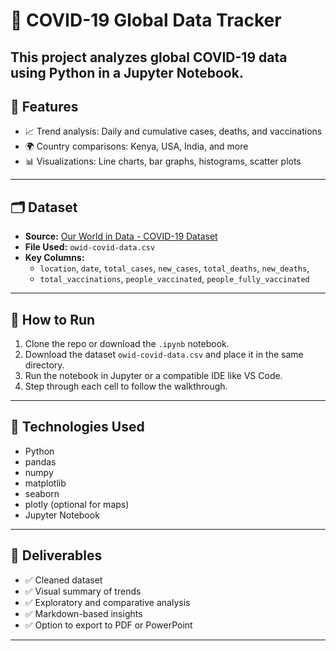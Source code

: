 # 🦠 COVID-19 Global Data Tracker

This project analyzes global COVID-19 data using Python in a Jupyter Notebook.
---

## 📌 Features
* 📈 Trend analysis: Daily and cumulative cases, deaths, and vaccinations
* 🌍 Country comparisons: Kenya, USA, India, and more
* 📊 Visualizations: Line charts, bar graphs, histograms, scatter plots
---

## 🗂️ Dataset
* **Source:** [Our World in Data - COVID-19 Dataset](https://www.kaggle.com/datasets)
* **File Used:** `owid-covid-data.csv`
* **Key Columns:**
  * `location`, `date`, `total_cases`, `new_cases`, `total_deaths`, `new_deaths`,
  * `total_vaccinations`, `people_vaccinated`, `people_fully_vaccinated`
---

## 🚀 How to Run
1. Clone the repo or download the `.ipynb` notebook.
2. Download the dataset `owid-covid-data.csv` and place it in the same directory.
3. Run the notebook in Jupyter or a compatible IDE like VS Code.
4. Step through each cell to follow the walkthrough.
---

## 🧰 Technologies Used
* Python
* pandas
* numpy
* matplotlib
* seaborn
* plotly (optional for maps)
* Jupyter Notebook
---

## 📄 Deliverables
* ✅ Cleaned dataset
* ✅ Visual summary of trends
* ✅ Exploratory and comparative analysis
* ✅ Markdown-based insights
* ✅ Option to export to PDF or PowerPoint
---

